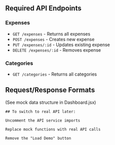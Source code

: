 ## Required API Endpoints

### Expenses
- `GET /expenses` - Returns all expenses
- `POST /expenses` - Creates new expense
- `PUT /expenses/:id` - Updates existing expense
- `DELETE /expenses/:id` - Removes expense

### Categories
- `GET /categories` - Returns all categories

## Request/Response Formats
(See mock data structure in Dashboard.jsx)

    ## To switch to real API later:

    Uncomment the API service imports

    Replace mock functions with real API calls

    Remove the "Load Demo" button
